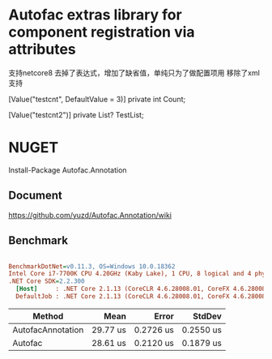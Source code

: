 # Autofac extras library for component registration via attributes

支持netcore8
去掉了表达式，增加了缺省值，单纯只为了做配置项用
移除了xml支持

[Value("testcnt", DefaultValue = 3)]
private int Count;

[Value("testcnt2")]
private List<int>? TestList;

# NUGET

Install-Package Autofac.Annotation

## Document

https://github.com/yuzd/Autofac.Annotation/wiki

## Benchmark

``` ini

BenchmarkDotNet=v0.11.3, OS=Windows 10.0.18362
Intel Core i7-7700K CPU 4.20GHz (Kaby Lake), 1 CPU, 8 logical and 4 physical cores
.NET Core SDK=2.2.300
  [Host]     : .NET Core 2.1.13 (CoreCLR 4.6.28008.01, CoreFX 4.6.28008.01), 64bit RyuJIT  [AttachedDebugger]
  DefaultJob : .NET Core 2.1.13 (CoreCLR 4.6.28008.01, CoreFX 4.6.28008.01), 64bit RyuJIT


```

| Method            |     Mean |     Error |    StdDev |
|-------------------|---------:|----------:|----------:|
| AutofacAnnotation | 29.77 us | 0.2726 us | 0.2550 us |
| Autofac           | 28.61 us | 0.2120 us | 0.1879 us |
